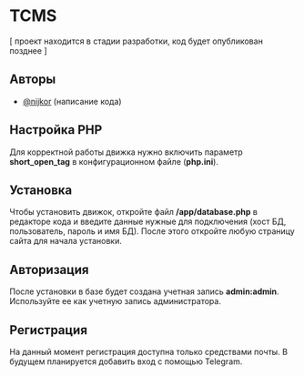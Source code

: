 # TCMS

[ проект находится в стадии разработки, код будет опубликован позднее ]

## Авторы

- [@nijkor](https://t.me/nijdev) (написание кода)

## Настройка PHP
Для корректной работы движка нужно включить параметр **short_open_tag** в конфигурационном файле (**php.ini**).

## Установка
Чтобы установить движок, откройте файл **/app/database.php** в редакторе кода и введите данные нужные для подключения (хост БД, пользователь, пароль и имя БД). После этого откройте любую страницу сайта для начала установки.

## Авторизация
После установки в базе будет создана учетная запись **admin:admin**. Используйте ее как учетную запись администратора.

## Регистрация
На данный момент регистрация доступна только средствами почты. В будущем планируется добавить вход с помощью Telegram.
